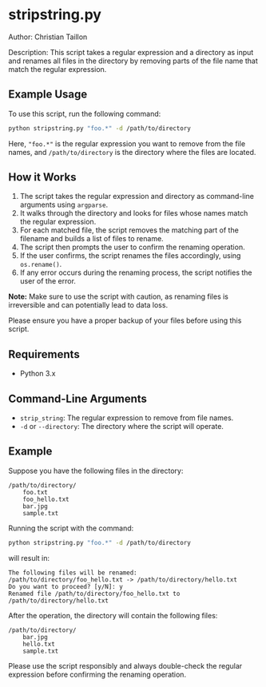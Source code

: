 # stripstring.py

Author: Christian Taillon

Description:
This script takes a regular expression and a directory as input and renames all files in the directory by removing parts of the file name that match the regular expression.

## Example Usage

To use this script, run the following command:

```bash
python stripstring.py "foo.*" -d /path/to/directory
```

Here, `"foo.*"` is the regular expression you want to remove from the file names, and `/path/to/directory` is the directory where the files are located.

## How it Works

1. The script takes the regular expression and directory as command-line arguments using `argparse`.
2. It walks through the directory and looks for files whose names match the regular expression.
3. For each matched file, the script removes the matching part of the filename and builds a list of files to rename.
4. The script then prompts the user to confirm the renaming operation.
5. If the user confirms, the script renames the files accordingly, using `os.rename()`.
6. If any error occurs during the renaming process, the script notifies the user of the error.

**Note:** Make sure to use the script with caution, as renaming files is irreversible and can potentially lead to data loss.

Please ensure you have a proper backup of your files before using this script.

## Requirements

- Python 3.x

## Command-Line Arguments

- `strip_string`: The regular expression to remove from file names.
- `-d` or `--directory`: The directory where the script will operate.

## Example

Suppose you have the following files in the directory:

```
/path/to/directory/
    foo.txt
    foo_hello.txt
    bar.jpg
    sample.txt
```

Running the script with the command:

```bash
python stripstring.py "foo.*" -d /path/to/directory
```

will result in:

```
The following files will be renamed:
/path/to/directory/foo_hello.txt -> /path/to/directory/hello.txt
Do you want to proceed? [y/N]: y
Renamed file /path/to/directory/foo_hello.txt to /path/to/directory/hello.txt
```

After the operation, the directory will contain the following files:

```
/path/to/directory/
    bar.jpg
    hello.txt
    sample.txt
```

Please use the script responsibly and always double-check the regular expression before confirming the renaming operation.
